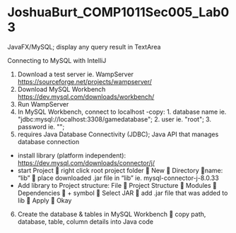# JoshuaBurt_COMP1011Sec005_Lab03
JavaFX/MySQL; display any query result in TextArea

Connecting to MySQL with IntelliJ
1.	Download a test server ie. WampServer https://sourceforge.net/projects/wampserver/
2.	Download MySQL Workbench https://dev.mysql.com/downloads/workbench/ 
3.	Run WampServer
4.	In MySQL Workbench, connect to localhost
-copy: 1. database name ie. "jdbc:mysql://localhost:3308/gamedatabase"; 2. user ie. "root"; 3. password ie. "";
5.	requires Java Database Connectivity (JDBC); Java API that manages database connection
-	install library (platform independent): https://dev.mysql.com/downloads/connector/j/
-	start Project  right click root project folder  New  Directory name: “lib”  place downloaded .jar file in “lib” ie. mysql-connector-j-8.0.33
-	Add library to Project structure: File  Project Structure  Modules  Dependencies  + symbol  Select JAR  add .jar file that was added to lib  Apply  Okay
6.	Create the database & tables in MySQL Workbench  copy path, database, table, column details into Java code
